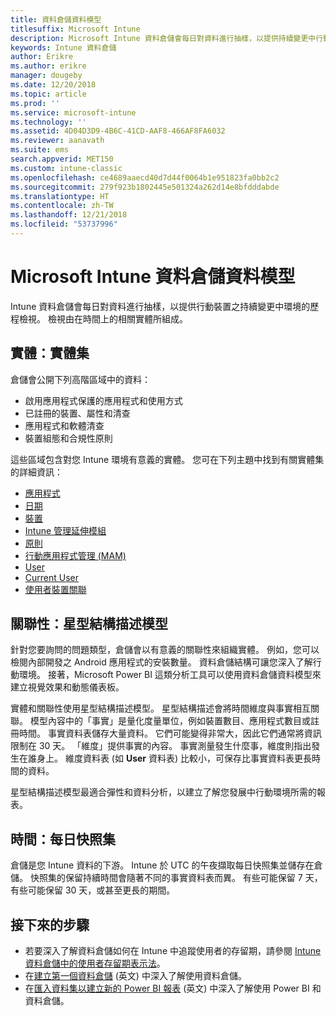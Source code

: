 ```yaml
---
title: 資料倉儲資料模型
titlesuffix: Microsoft Intune
description: Microsoft Intune 資料倉儲會每日對資料進行抽樣，以提供持續變更中行動環境的歷程檢視。
keywords: Intune 資料倉儲
author: Erikre
ms.author: erikre
manager: dougeby
ms.date: 12/20/2018
ms.topic: article
ms.prod: ''
ms.service: microsoft-intune
ms.technology: ''
ms.assetid: 4D04D3D9-4B6C-41CD-AAF8-466AF8FA6032
ms.reviewer: aanavath
ms.suite: ems
search.appverid: MET150
ms.custom: intune-classic
ms.openlocfilehash: ce4689aaecd40d7d44f0064b1e951823fa0bb2c2
ms.sourcegitcommit: 279f923b1802445e501324a262d14e8bfdddabde
ms.translationtype: HT
ms.contentlocale: zh-TW
ms.lasthandoff: 12/21/2018
ms.locfileid: "53737996"
---
```

# <a name="microsoft-intune-data-warehouse-data-model"></a>Microsoft Intune 資料倉儲資料模型

Intune 資料倉儲會每日對資料進行抽樣，以提供行動裝置之持續變更中環境的歷程檢視。 檢視由在時間上的相關實體所組成。

## <a name="entities-entity-sets"></a>實體：實體集

倉儲會公開下列高階區域中的資料：

  -  啟用應用程式保護的應用程式和使用方式
  -  已註冊的裝置、屬性和清查
  -  應用程式和軟體清查
  -  裝置組態和合規性原則

這些區域包含對您 Intune 環境有意義的實體。 您可在下列主題中找到有關實體集的詳細資訊：

  -  [應用程式](reports-ref-application.md)
  -  [日期](reports-ref-date.md)
  -  [裝置](reports-ref-devices.md)
  -  [Intune 管理延伸模組](reports-ref-intunemanagementextension.md)
  -  [原則](reports-ref-policy.md)
  -  [行動應用程式管理 (MAM)](reports-ref-mobile-app-management.md)
  -  [User](reports-ref-user.md)
  -  [Current User](reports-ref-current-user.md)
  -  [使用者裝置關聯](reports-ref-user-device.md)

## <a name="relationships-star-schema-model"></a>關聯性：星型結構描述模型

針對您要詢問的問題類型，倉儲會以有意義的關聯性來組織實體。 例如，您可以檢閱內部開發之 Android 應用程式的安裝數量。 資料倉儲結構可讓您深入了解行動環境。 接著，Microsoft Power BI 這類分析工具可以使用資料倉儲資料模型來建立視覺效果和動態儀表板。

實體和關聯性使用星型結構描述模型。 星型結構描述會將時間維度與事實相互關聯。 模型內容中的「事實」是量化度量單位，例如裝置數目、應用程式數目或註冊時間。 事實資料表儲存大量資料。 它們可能變得非常大，因此它們通常將資訊限制在 30 天。 「維度」提供事實的內容。 事實測量發生什麼事，維度則指出發生在誰身上。 維度資料表 (如 **User** 資料表) 比較小，可保存比事實資料表更長時間的資料。 

星型結構描述模型最適合彈性和資料分析，以建立了解您發展中行動環境所需的報表。

## <a name="time-daily-snapshots"></a>時間：每日快照集

倉儲是您 Intune 資料的下游。 Intune 於 UTC 的午夜擷取每日快照集並儲存在倉儲。 快照集的保留持續時間會隨著不同的事實資料表而異。 有些可能保留 7 天，有些可能保留 30 天，或甚至更長的期間。

## <a name="next-steps"></a>接下來的步驟

 - 若要深入了解資料倉儲如何在 Intune 中追蹤使用者的存留期，請參閱 [Intune 資料倉儲中的使用者存留期表示法](reports-ref-user-timeline.md)。
 - 在[建立第一個資料倉儲](https://www.codeproject.com/Articles/652108/Create-First-Data-WareHouse) \(英文\) 中深入了解使用資料倉儲。
 - 在[匯入資料集以建立新的 Power BI 報表](https://powerbi.microsoft.com/documentation/powerbi-service-create-a-new-report/) \(英文\) 中深入了解使用 Power BI 和資料倉儲。 

